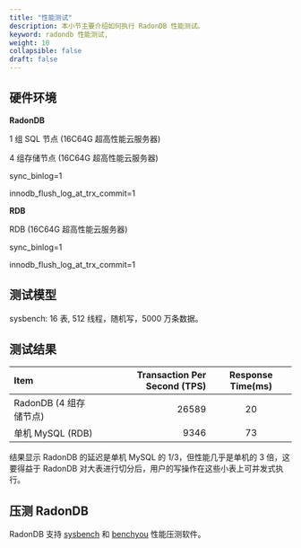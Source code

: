 ```yaml
---
title: "性能测试"
description: 本小节主要介绍如何执行 RadonDB 性能测试。 
keyword: radondb 性能测试,
weight: 10
collapsible: false
draft: false
---
```


## 硬件环境

**RadonDB**

1 组 SQL 节点 (16C64G 超高性能云服务器)

4 组存储节点 (16C64G 超高性能云服务器)

sync_binlog=1

innodb_flush_log_at_trx_commit=1

**RDB**

RDB (16C64G 超高性能云服务器)

sync_binlog=1

innodb_flush_log_at_trx_commit=1

## 测试模型

sysbench: 16 表, 512 线程，随机写，5000 万条数据。

## 测试结果

| Item                       | Transaction Per Second (TPS) | Response Time(ms) |
| :------------------------- | ---------------------------: | :---------------: |
| RadonDB (4 组存储节点)     |                        26589 |        20         |
| 单机 MySQL (RDB) |                         9346 |        73         |

结果显示 RadonDB 的延迟是单机 MySQL 的 1/3，但性能几乎是单机的 3 倍，这要得益于 RadonDB 对大表进行切分后，用户的写操作在这些小表上可并发式执行。

## 压测 RadonDB

RadonDB 支持 [sysbench](https://github.com/akopytov/sysbench) 和 [benchyou](http://github.com/XeLabs/benchyou) 性能压测软件。
